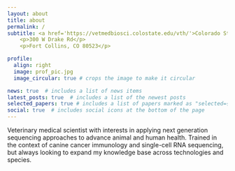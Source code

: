 ```yaml
---
layout: about
title: about
permalink: /
subtitle: <a href='https://vetmedbiosci.colostate.edu/vth/'>Colorado State University</a> 
    <p>300 W Drake Rd</p>
    <p>Fort Collins, CO 80523</p>

profile:
  align: right
  image: prof_pic.jpg
  image_circular: true # crops the image to make it circular

news: true  # includes a list of news items
latest_posts: true  # includes a list of the newest posts
selected_papers: true # includes a list of papers marked as "selected={true}"
social: true  # includes social icons at the bottom of the page
---
```


Veterinary medical scientist with interests in applying next generation sequencing approaches to advance animal and human health. Trained in the context of canine cancer immunology and single-cell RNA sequencing, but always looking to expand my knowledge base across technologies and species. 
